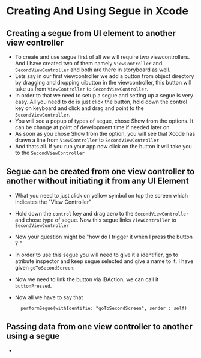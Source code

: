 # Creating And Using Segue in Xcode

## Creating a segue from UI element to another view controller

- To create and use segue first of all we will require two viewcontrollers. And I have created two of them namely `ViewController` and `SecondViewController` and both are there in storyboard as well.
- Lets say in our first viewcontroller we add a button from object directory by dragging and dropping uibutton in the viewcontroller, this button will take us from `ViewController` to `SecondViewController`.
- In order to that we need to setup a segue and setting up a segue is very easy. All you need to do is just click the button, hold down the control key on keyboard and click and drag and point to the `SecondViewController`.
- You will see a popup of types of segue, chose Show from the options. It can be change at point of development time if needed later on.
- As soon as you chose Show from the option, you will see that Xcode has drawn a line from `ViewController` to `SecondViewController`
- And thats all. If you run your app now click on the button it will take you to the `SecondViewController`

## Segue can be created from one view controller to another without initiating it from any UI Element
- What you need to just click on yellow symbol on top the screen which indicates the "View Controller"
- Hold down the `control` key and drag aero to the `SecondViewController` and chose type of segue. Now this segue links `ViewController` to `SecondViewController`
- Now your question might be "how do I trigger it when I press the button ? "  
- In order to use this segue you will need to give it a identifier,  go to atribute inspector and keep segue selected and give a name to it. I have given `goToSecondScreen`.
- Now we need to link the button via IBAction, we can call it `buttonPressed`.
- Now all we have to say that 

        performSegue(withIdentifie: "goToSecondScreen", sender : self)


## Passing data from one view controller to another using a segue
- 

